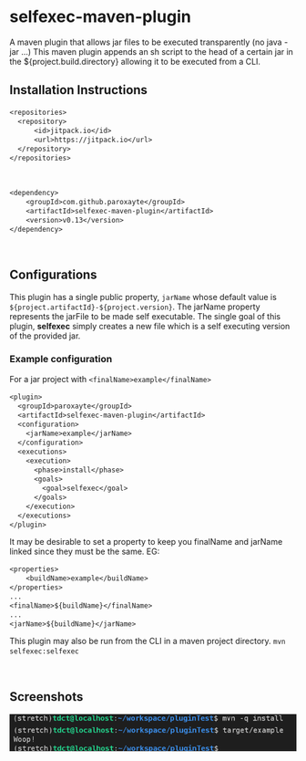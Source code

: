 # selfexec-maven-plugin
A maven plugin that allows jar files to be executed transparently (no java -jar ...)
This maven plugin appends an sh script to the head of a certain jar in the ${project.build.directory} allowing it to be executed from a CLI.
</br>
## Installation Instructions

    <repositories>
      <repository>
          <id>jitpack.io</id>
          <url>https://jitpack.io</url>
      </repository>
    </repositories>
    
</br>
    
    <dependency>
        <groupId>com.github.paroxayte</groupId>
        <artifactId>selfexec-maven-plugin</artifactId>
        <version>v0.13</version>
    </dependency>  
    
</br>

## Configurations 

This plugin has a single public property, `jarName` whose default value is `${project.artifactId}-${project.version}`.
The jarName property represents the jarFile to be made self executable. 
The single goal of this plugin, **selfexec** simply creates a new file which is a self executing version of the provided jar.

### Example configuration

For a jar project with `<finalName>example</finalName>`

    <plugin>
      <groupId>paroxayte</groupId>
      <artifactId>selfexec-maven-plugin</artifactId>
      <configuration>
        <jarName>example</jarName>
      </configuration>
      <executions>
        <execution>
          <phase>install</phase>
          <goals>
            <goal>selfexec</goal>
          </goals>
        </execution>
      </executions>
    </plugin>
    
It may be desirable to set a property to keep you finalName and jarName linked since they must be the same. EG:

    <properties>
        <buildName>example</buildName>
    </properties>
    ...
    <finalName>${buildName}</finalName>
    ...
    <jarName>${buildName}</jarName>
    
This plugin may also be run from the CLI in a maven project directory. `mvn selfexec:selfexec`

</br>

## Screenshots

![example](/exampleSSv2.png?raw=true "simple")
